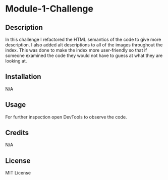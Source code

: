 # Module-1-Challenge

## Description

In this challenge I refactored the HTML semantics of the code to give more description. I also added alt descriptions to all of the images throughout the index. This was done to make the index more user-friendly so that if someone examined the code they would not have to guess at what they are looking at.

## Installation

N/A

## Usage

For further inspection open DevTools to observe the code.

## Credits

N/A

## License

MIT License